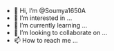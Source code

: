 - 👋 Hi, I’m @Soumya1650A
- 👀 I’m interested in ...
- 🌱 I’m currently learning ...
- 💞️ I’m looking to collaborate on ...
- 📫 How to reach me ...

<!---
Soumya1650A/Soumya1650A is a ✨ special ✨ repository because its `README.md` (this file) appears on your GitHub profile.
You can click the Preview link to take a look at your changes.
--->

